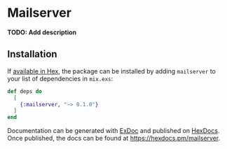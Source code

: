 # Mailserver

**TODO: Add description**

## Installation

If [available in Hex](https://hex.pm/docs/publish), the package can be installed
by adding `mailserver` to your list of dependencies in `mix.exs`:

```elixir
def deps do
  [
    {:mailserver, "~> 0.1.0"}
  ]
end
```

Documentation can be generated with [ExDoc](https://github.com/elixir-lang/ex_doc)
and published on [HexDocs](https://hexdocs.pm). Once published, the docs can
be found at <https://hexdocs.pm/mailserver>.

